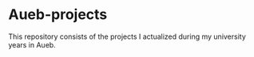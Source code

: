 # Aueb-projects
This repository consists of the projects I actualized during my university years in Aueb.
